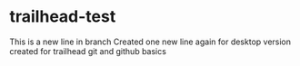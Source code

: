 # trailhead-test
This is a new line in branch
Created one new line again for desktop version
created for trailhead git and github basics 
